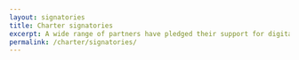 ```yaml
---
layout: signatories
title: Charter signatories
excerpt: A wide range of partners have pledged their support for digital participation in Scotland. Here's who we're working with.
permalink: /charter/signatories/
---
```


